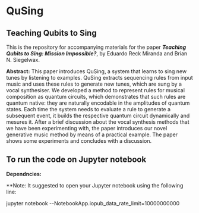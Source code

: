 # QuSing
## Teaching Qubits to Sing

This is the repository for accompanying materials for the paper ***Teaching Qubits to Sing: Mission Impossible?***, by Eduardo Reck Miranda and Brian N. Siegelwax.

**Abstract:** This paper introduces QuSing, a system that learns to sing new tunes by listening to examples.
QuSing extracts sequencing rules from input music and uses these rules to generate
new tunes, which are sung by a vocal synthesiser. We developed a method to represent
rules for musical composition as quantum circuits, which demonstrates that such rules are
quantum native: they are naturally encodable in the amplitudes of quantum states. Each
time the system needs to evaluate a rule to generate a subsequent event, it builds the respective
quantum circuit dynamically and mesures it. After a brief discussion about the vocal
synthesis methods that we have been experimenting with, the paper introduces our novel
generative music method by means of a practical example. The paper shows some experiments
and concludes with a discussion.

## To run the code on Jupyter notebook
**Dependncies:**

**Note: It suggested to open your Jupyter notebook using the following line:

jupyter notebook --NotebookApp.iopub_data_rate_limit=10000000000
